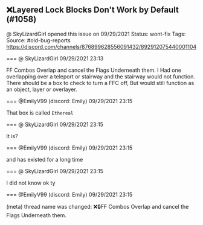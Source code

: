 ## ❌Layered Lock Blocks Don't Work by Default (#1058)
@ SkyLizardGirl opened this issue on 09/29/2021
Status: wont-fix
Tags: 
Source: #old-bug-reports https://discord.com/channels/876899628556091432/892912075440001104


=== @ SkyLizardGirl 09/29/2021 23:13

FF Combos Overlap and cancel the Flags Underneath them.   I Had one overlapping over a teleport or stairway and the stairway would not function. There should be a box to check to turn a FFC off,
But would still function as an object, layer or overlayer.

=== @EmilyV99 (discord: Emily) 09/29/2021 23:15

That box is called `Ethereal`

=== @ SkyLizardGirl 09/29/2021 23:15

It is?

=== @EmilyV99 (discord: Emily) 09/29/2021 23:15

and has existed for a long time

=== @ SkyLizardGirl 09/29/2021 23:15

I did not know ok
ty

=== @EmilyV99 (discord: Emily) 09/29/2021 23:15

(meta) thread name was changed: ❌🔒FF Combos Overlap and cancel the Flags Underneath them.
